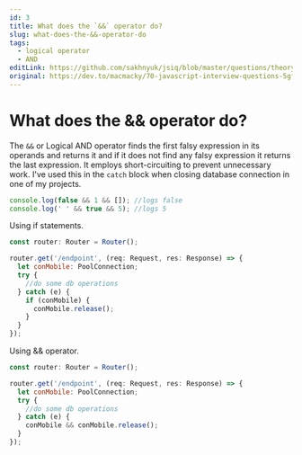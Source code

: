 ```yaml
---
id: 3
title: What does the `&&` operator do?
slug: what-does-the-&&-operator-do
tags:
  - logical operator
  - AND
editLink: https://github.com/sakhnyuk/jsiq/blob/master/questions/theory/javascript/3.md
original: https://dev.to/macmacky/70-javascript-interview-questions-5gfi
---
```


# What does the && operator do?

The `&&` or Logical AND operator finds the first falsy expression in its operands and returns it and if it does not find any falsy expression it returns the last expression. It employs short-circuiting to prevent unnecessary work. I've used this in the `catch` block when closing database connection in one of my projects.

```javascript
console.log(false && 1 && []); //logs false
console.log(' ' && true && 5); //logs 5
```

Using if statements.

```javascript
const router: Router = Router();

router.get('/endpoint', (req: Request, res: Response) => {
  let conMobile: PoolConnection;
  try {
    //do some db operations
  } catch (e) {
    if (conMobile) {
      conMobile.release();
    }
  }
});
```

Using && operator.

```javascript
const router: Router = Router();

router.get('/endpoint', (req: Request, res: Response) => {
  let conMobile: PoolConnection;
  try {
    //do some db operations
  } catch (e) {
    conMobile && conMobile.release();
  }
});
```
